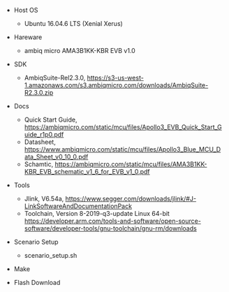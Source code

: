 * Host OS
  * Ubuntu 16.04.6 LTS (Xenial Xerus)

* Hareware
  * ambiq micro AMA3B1KK-KBR EVB v1.0

* SDK
  * AmbiqSuite-Rel2.3.0, https://s3-us-west-1.amazonaws.com/s3.ambiqmicro.com/downloads/AmbiqSuite-R2.3.0.zip

* Docs
  * Quick Start Guide, https://ambiqmicro.com/static/mcu/files/Apollo3_EVB_Quick_Start_Guide_r1p0.pdf
  * Datasheet, https://www.ambiqmicro.com/static/mcu/files/Apollo3_Blue_MCU_Data_Sheet_v0_10_0.pdf
  * Schamtic, https://ambiqmicro.com/static/mcu/files/AMA3B1KK-KBR_EVB_schematic_v1_6_for_EVB_v1_0.pdf

* Tools
  * Jlink, V6.54a, https://www.segger.com/downloads/jlink/#J-LinkSoftwareAndDocumentationPack
  * Toolchain, Version 8-2019-q3-update Linux 64-bit
      https://developer.arm.com/tools-and-software/open-source-software/developer-tools/gnu-toolchain/gnu-rm/downloads

* Scenario Setup
  * scenario_setup.sh

* Make

* Flash Download
